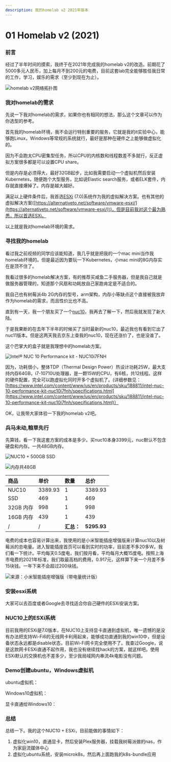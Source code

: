 ```yaml
---
description: 我的homelab v2 2021年版本
---
```


# 01 Homelab v2 \(2021\)

### 前言

经过了半年时间的摸索，我终于在2021年完成我的homelab v2的改造。前期花了5000多元人民币，加上每月不到200元的电费，目前这套lab完全能够胜任我日常的工作，学习，娱乐的需求（至少到现在为止）。

![homelab v2&#x7F51;&#x7EDC;&#x62D3;&#x6251;&#x56FE;](../.gitbook/assets/untitled-diagram%20%281%29.png)

### 我对homelab的需求

先说一下我对homelab的需求，如果你也有相同的想法，那么这个文章可以作为你选型的参考。

首先我的homelab环境，我不会运行特别重要的服务，它就是我的it实验中心，能够跑Linux，Windows等常规的系统就行，最好是那种在硬件之上能够做虚拟化的。

因为不会跑太CPU密集型任务，所以CPU的内核数和线程数差不多就行，反正虚拟方案很多都是可以设置CPU share。

但是内存是必须得大，最好32GB起步，比如我需要启动一个虚拟机然后安装Kubernetes，随便跑个大型服务，比如说Elastic search服务，或者ELK套件，内存就直接爆掉了。内存是越大越好。

满足以上硬件条件后，我首选[ESXi](https://www.vmware.com/products/esxi-and-esx.html) \(7.0\)系统作为我的虚拟解决方案。也有其他的虚拟解决方案\([https://alternativeto.net/software/vmware-esxi/](https://alternativeto.net/software/vmware-esxi/)\)，但是目前我对这个最为熟悉，所以首选ESXi。

以上就是我对homelab环境的需求。

### 寻找我的homelab

看过我之前视频的同学应该能知道，我几乎就是把我的一个mac mini当作我homelab环境的。但是最近因为要玩一下Kubernetes，小mac mini的8G内存实在是顶不住了。

我看过很多的homelab解决方案，有的推荐买咸鱼二手服务器，但是我自己就是做服务器管理的，知道那个风扇和功耗放自己家跑肯定是不适合的。

我自己也有树莓派4b 2G内存的型号，arm架构，内存小等缺点这个直接被我放弃作为homelab的需求，而且性价比也不高。

直到有一天，我一个朋友买了一个[nuc10](https://www.intel.com/content/www/us/en/products/sku/188811/intel-nuc-10-performance-kit-nuc10i7fnh/specifications.html)，我再去了解一下，然后我就发现了新大陆。

于是我果断的在去年下半年的时候买了当时最新的nuc10，最近我也有看到它出了nuc11版本。但是这两天我去京东上查我的nuc10，现在还涨价了，也是没谁了。

这个巴掌大的盒子就是我理想中的homelab方案。

![Intel&#xAE; NUC 10 Performance kit - NUC10i7FNH](../.gitbook/assets/image%20%2824%29.png)

因为，功耗很小，整体TDP（Thermal Design Power）热设计功耗25W，最大支持内存64GB，i7-10710U处理器，是一颗15W的CPU，有6核，共12线程。这样的硬件配置，完全可以跑虚拟化同时开多个虚拟机了。\(详细参数见：[https://www.intel.com/content/www/us/en/products/sku/188811/intel-nuc-10-performance-kit-nuc10i7fnh/specifications.html](https://www.intel.com/content/www/us/en/products/sku/188811/intel-nuc-10-performance-kit-nuc10i7fnh/specifications.html)）

OK，让我带大家体验一下我的homelab v2吧。

### 兵马未动,粮草先行

先算钱，看一下我这套方案的成本是多少。买nuc10本身3399元，nuc默认不包含硬盘和内存。一共48GB内存。



![NUC10 + 500GB SSD](../.gitbook/assets/img_4642bb4196c5-1.jpeg)

![&#x5185;&#x5B58;&#x5171;48GB](../.gitbook/assets/img_85752261edd1-1.jpeg)

| 商品 | 单价 | 数量 | 总价 |
| :--- | :--- | :--- | :--- |
| NUC10 | 3389.93 | 1 | 3389.93 |
| SSD | 469 | 1 | 469 |
| 32GB 内存 | 998 | 1 | 998 |
| 16GB 内存 | 439 | 1 | 439 |
| / | / | **汇总：** | **5295.93** |

电费的成本也容易计算出来，我使用的是小米智能插座增强版来计算nuc10以及树莓派的总电量。进入智能插座首页可以看到实时的功率，目前差不多20多W。我们看一下统计。平均每天0.5度电，我们按月看，平均每月大概15度电。按照上海市电费的2021年标准，我们取最高档的费用，0.917元，这样算下来一个月差不多15块钱。一年下来不会超过200块钱。

![&#x6765;&#x6E90;&#xFF1A;&#x5C0F;&#x7C73;&#x667A;&#x80FD;&#x63D2;&#x5EA7;&#x589E;&#x5F3A;&#x7248;&#xFF08;&#x5E26;&#x7535;&#x91CF;&#x7EDF;&#x8BA1;&#x7248;&#xFF09;](../.gitbook/assets/img_d4159ea968ae-1.jpeg)

### 安装esxi系统

大家可以去百度或者Google去寻找适合你自己硬件的ESXi安装方案。

### NUC10上的ESXi系统

目前我用的ESXi是7.0版本，在NUC10上支持显卡直通到虚拟机，唯一遗憾的是没有办法把支持Wi-Fi6的无线网卡利用起来，能够成功直通到我的win10中，但是设备状态永远都是disable状态，目前Wi-Fi网卡完全使用不了。我查过Google，说是这款网卡ESXi直通不起作用，我也没有继续找hack的方案，就这样吧。使用ESXi默认的交换机也不差多少，至少我局域网内串流4k电影没有问题。

### Demo创建ubuntu，Windows虚拟机

ubuntu虚拟机：

Windows10虚拟机：

显卡直通给Windows10：

### 总结

总结一下。我的这个NUC10 + ESXi，目前能做的事情如下：

1. 虚拟化win10，直通显卡，然后安装Plex服务器，挂载我树莓派做的nas，作为家庭流媒体中心
2. 虚拟化ubuntu系统，安装microk8s，然后再上面跑我的k8s-bundle应用

























